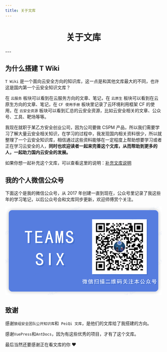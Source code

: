```yaml
---
title: 关于文库
---
```

<center><h1>关于文库</h1></center>
---

## 为什么搭建 T Wiki

`T Wiki` 是一个面向云安全方向的知识库，这一点是和其他文库最大的不同，也许这是国内第一个云安全知识文库？

在 `云服务` 板块可以看到在云服务方向的文章、笔记，在 `云原生` 板块可以看到在云原生方向的文章、笔记，在 `CF 使用手册` 板块里记录了云环境利用框架 CF 的使用，在 `云安全资源` 板块可以看到汇总的云安全资源，比如云安全相关的文章、公众号、工具、靶场等等。

我现在就职于某乙方安全创业公司，因为公司要做 CSPM 产品，所以我们需要学习了解大量云安全相关知识，在学习的过程中，我发现国内相关资料很少，所以就整理了一个云安全知识库，相信通过这些资料能够在一定程度上帮助想要学习或者正在学习云安全的人，**同时也欢迎读者一起来完善这个文库，从而帮助到更多的人，一起助力国内云安全的发展。**

如果你想一起补充这个文库，可以查看这里的说明：[补充文库说明](/About/Contribute.html)

## 我的个人微信公众号

下面这个是我的微信公众号，从 2017 年创建一直到现在，公众号里记录了我这些年的学习笔记，以后公众号会和文库同步更新，欢迎师傅赏个关注。

   <div align=center><img width="600" src="/img/wechat.png"></div>

## 致谢

感谢`狼组安全团队公开知识库`和` PeiQi 文库`，是他们的文库给了我搭建的方向。

感谢`VuePress`和`AntDocs`，因为有这些优秀的项目，才有了这个文库。

最后当然还要感谢正在看文库的你 :heart:

<Vssue />

<script>
export default {
    mounted () {
      this.$page.lastUpdated = "2023 年 7 月 5 日"
    }
  }
</script>
